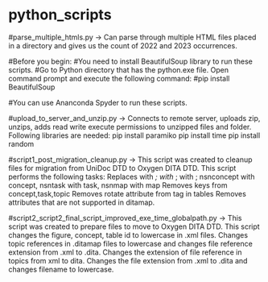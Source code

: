 # python_scripts

#parse_multiple_htmls.py -> Can parse through multiple HTML files placed in a directory and gives us the count of 2022 and 2023 occurrences.

#Before you begin:
#You need to install BeautifulSoup library to run these scripts.
#Go to Python directory that has the python.exe file. Open command prompt and execute the following command:
#pip install BeautifulSoup

#You can use Ananconda Spyder to run these scripts.

#upload_to_server_and_unzip.py -> Connects to remote server, uploads zip, unzips, adds read write execute permissions to unzipped files and folder. 
Following libraries are needed:
pip install paramiko
pip install time
pip install random

#script1_post_migration_cleanup.py -> This script was created to cleanup files for migration from UniDoc DTD to Oxygen DITA DTD. 
This script performs the following tasks:
Replaces <emphasis> with <i>; </emphasis> with </i>; <command> with <codeph>; nsnconcept with concept, nsntask with task, nsnmap with map
Removes keys from concept,task,topic
Removes rotate attribute from <entry> tag in tables
Removes attributes that are not supported in ditamap.

#script2_script2_final_script_improved_exe_time_globalpath.py -> This script was created to prepare files to move to Oxygen DITA DTD. 
This script changes the figure, concept, table id to lowercase in .xml files.
Changes topic references in .ditamap files to lowercase and changes file reference extension from .xml to .dita.
Changes the extension of file reference in topics from xml to dita. 
Changes the file extension from .xml to .dita and changes filename to lowercase. 

#

